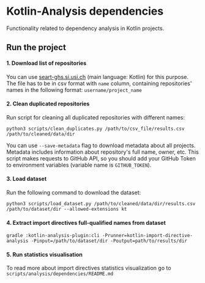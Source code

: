 # Kotlin-Analysis dependencies

Functionality related to dependency analysis in Kotlin projects.

## Run the project

#### 1. Download list of repositories

You can use [seart-ghs.si.usi.ch]( https://seart-ghs.si.usi.ch/) (main language: Kotlin) for this purpose. The file has
to be in csv format with ```name``` column, containing repositories' names in the following
format: ```username/project_name```

#### 2. Clean duplicated repositories

Run script for cleaning all duplicated repositories with different names:

``` shell script
python3 scripts/clean_duplicates.py /path/to/csv_file/results.csv /path/to/cleaned/data/dir
```

You can use ```--save-metadata``` flag to download metadata about all projects. Metadata includes information about
repository's full name, owner, etc. This script makes requests to GitHub API, so you should add your GitHub Token to
environment variables (variable name is ```GITHUB_TOKEN```).

#### 3. Load dataset

Run the following command to download the dataset:

``` 
python3 scripts/load_dataset.py /path/to/cleaned/data/dir/results.csv /path/to/dataset/dir --allowed-extensions kt
```

#### 4. Extract import directives full-qualified names from dataset

``` 
gradle :kotlin-analysis-plugin:cli -Prunner=kotlin-import-directive-analysis -Pinput=/path/to/dataset/dir -Poutput=path/to/results/dir
```

#### 5. Run statistics visualisation

To read more about import directives statistics visualization go to `scripts/analysis/dependencies/README.md`